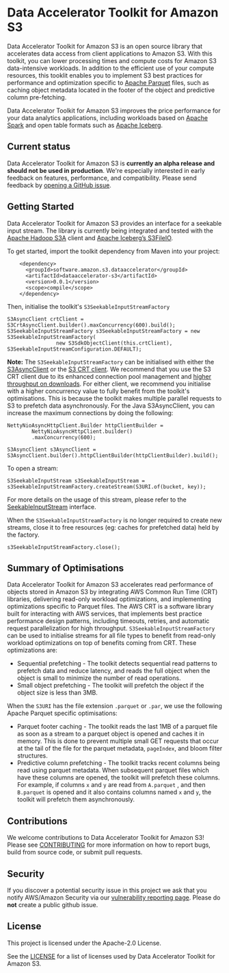 # Data Accelerator Toolkit for Amazon S3

Data Accelerator Toolkit for Amazon S3 is an open source library that accelerates data access from client applications to Amazon S3. With this toolkit, you can lower processing times and compute costs for Amazon S3 data-intensive workloads. In addition to the efficient use of your compute resources, this tooklit enables you to implement S3 best practices for performance and optimization specific to [Apache Parquet](https://parquet.apache.org/) files, such as caching object metadata located in the footer of the object and predictive column pre-fetching.

Data Accelerator Toolkit for Amazon S3 improves the price performance for your data analytics applications, including workloads based on [Apache Spark](https://spark.apache.org/) and open table formats such as [Apache Iceberg](https://iceberg.apache.org/). 

## Current status

Data Accelerator Toolkit for Amazon S3 is **currently an alpha release and should not be used in production**. We're especially interested in early feedback on features, performance, and compatibility. Please send feedback by [opening a GitHub issue](https://github.com/awslabs/s3-connector-framework/issues/new/choose).

## Getting Started

Data Accelerator Toolkit for Amazon S3 provides an interface for a seekable input stream. The library is currently being integrated and tested with the [Apache Hadoop S3A](https://hadoop.apache.org/docs/current/hadoop-aws/tools/hadoop-aws/index.html#Introducing_the_Hadoop_S3A_client.) client and [Apache Iceberg’s S3FileIO](https://iceberg.apache.org/docs/1.6.0/aws/?h=s3fileio#s3-strong-consistency).

To get started, import the toolkit dependency from Maven into your project:

```
    <dependency>
      <groupId>software.amazon.s3.dataaccelerator</groupId>
      <artifactId>dataaccelerator-s3</artifactId>
      <version>0.0.1</version>
      <scope>compile</scope>
    </dependency>
```

Then, initialise the toolkit's `S3SeekableInputStreamFactory`

```
S3AsyncClient crtClient = S3CrtAsyncClient.builder().maxConcurrency(600).build();
S3SeekableInputStreamFactory s3SeekableInputStreamFactory = new S3SeekableInputStreamFactory(
                new S3SdkObjectClient(this.crtClient), S3SeekableInputStreamConfiguration.DEFAULT);
```


**Note:** The `S3SeekableInputStreamFactory` can be initialised with either the [S3AsyncClient](https://sdk.amazonaws.com/java/api/latest/software/amazon/awssdk/services/s3/S3AsyncClient.html) or the [S3 CRT client](https://docs.aws.amazon.com/sdk-for-java/latest/developer-guide/crt-based-s3-client.html). We recommend that you use the S3 CRT client due to its enhanced connection pool management and [higher throughput on downloads](https://aws.amazon.com/blogs/developer/introducing-crt-based-s3-client-and-the-s3-transfer-manager-in-the-aws-sdk-for-java-2-x/). For either client, we recommend you initialise with a higher concurrency value to fully benefit from the toolkit's optimisations. This is because the toolkit makes multiple parallel requests to S3 to prefetch data asynchronously. For the Java S3AsyncClient, you can increase the maximum connections by doing the following:

```
NettyNioAsyncHttpClient.Builder httpClientBuilder =
        NettyNioAsyncHttpClient.builder()
        .maxConcurrency(600);

S3AsyncClient s3AsyncClient = S3AsyncClient.builder().httpClientBuilder(httpClientBuilder).build(); 
```

To open a stream: 

```
S3SeekableInputStream s3SeekableInputStream = s3SeekableInputStreamFactory.createStream(S3URI.of(bucket, key));
```

For more details on the usage of this stream, please refer to the [SeekableInputStream](https://github.com/awslabs/s3-connector-framework/blob/main/input-stream/src/main/java/software/amazon/s3/dataaccelerator/SeekableInputStream.java) interface.

When the `S3SeekableInputStreamFactory` is no longer required to create new streams, close it to free resources (eg: caches for prefetched data) held by the factory. 

```
s3SeekableInputStreamFactory.close();
```

## Summary of Optimisations

Data Accelerator Toolkit for Amazon S3 accelerates read performance of objects stored in Amazon S3 by integrating AWS Common Run Time (CRT) libraries, delivering read-only workload optimizations, and implementing optimizations specific to Parquet files. 
The AWS CRT is a software library built for interacting with AWS services, that implements best practice performance design patterns, including timeouts, retries, and automatic request parallelization for high throughput.
`S3SeekableInputStreamFactory` can be used to initialise streams for all file types to benefit from read-only workload optimizations on top of benefits coming from CRT. These optimizations are:

* Sequential prefetching - The toolkit detects sequential read patterns to prefetch data and reduce latency, and reads the full object when the object is small to minimize the number of read operations.
* Small object prefetching - The toolkit will prefetch the object if the object size is less than 3MB.

 When the `S3URI` has the file extension `.parquet` or `.par`, we use the following Apache Parquet specific optimisations:

* Parquet footer caching - The toolkit reads the last 1MB of a parquet file as soon as a stream to a parquet object is opened and caches it in memory. This is done to prevent multiple small GET requests that occur at the tail
  of the file for the parquet metadata, `pageIndex`, and bloom filter structures. 
* Predictive column prefetching - The toolkit tracks recent columns being read using parquet metadata. When
  subsequent parquet files which have these columns are opened, the toolkit will prefetch these columns. For example, if columns `x` and `y` are read from `A.parquet` , and then `B.parquet` is opened and it also contains columns named `x` and `y`, the toolkit will prefetch them asynchronously. 

## Contributions

We welcome contributions to Data Accelerator Toolkit for Amazon S3! Please see [CONTRIBUTING](doc/CONTRIBUTING.md) for more information on how to report bugs, build from source code, or submit pull requests.

## Security

If you discover a potential security issue in this project we ask that you notify AWS/Amazon Security via our [vulnerability reporting page](http://aws.amazon.com/security/vulnerability-reporting/). Please do **not** create a public github issue.

## License

This project is licensed under the Apache-2.0 License.

See the [LICENSE](LICENSE) for a list of licenses used by Data Accelerator Toolkit for Amazon S3.
